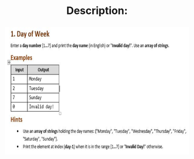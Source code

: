 # <p align="center"> Description: <p>
<img src="https://raw.githubusercontent.com/Tasador87/Technology_Fundamentals_JAVA/master/Arrays/Arrays%20-%20Labs/01.Days%20of%20Week/Description.JPG" width="720" height="350">
